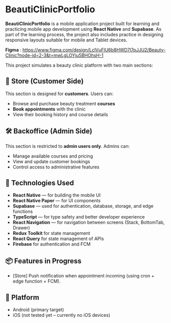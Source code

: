 # BeautiClinicPortfolio

**BeautiClinicPortfolio** is a mobile application project built for learning and practicing mobile app development using **React Native** and **Supabase**.
As part of the learning process, the project also includes practice in designing responsive layouts suitable for mobile and Tablet devices.

**Figma** : https://www.figma.com/design/LclVuFlU6b8HWD7l7pJJU2/Beauty-Clinic?node-id=2-3&t=mwLgLOYju5BHOhsH-1

This project simulates a beauty clinic platform with two main sections:

## 🏬 Store (Customer Side)

This section is designed for **customers**. Users can:

- Browse and purchase beauty treatment **courses**
- **Book appointments** with the clinic
- View their booking history and course details

## 🛠️ Backoffice (Admin Side)

This section is restricted to **admin users only**. Admins can:

- Manage available courses and pricing
- View and update customer bookings
- Control access to administrative features

## 🔧 Technologies Used

- **React Native** — for building the mobile UI
- **React Native Paper** — for UI components
- **Supabase** — used for authentication, database, storage, and edge functions
- **TypeScript** — for type safety and better developer experience
- **React Navigation** — for navigation between screens (Stack, BottomTab, Drawer)
- **Redux Toolkit** for state management
- **React Query** for state management of APIs
- **Firebase** for authentication and FCM

## 📦 Features in Progress

- [Store] Push notification when appointment incoming (using cron + edge function + FCM).

## 📱 Platform

- Android (primary target)
- iOS (not tested yet – currently no iOS devices)
